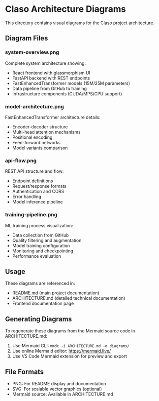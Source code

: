 # Claso Architecture Diagrams

This directory contains visual diagrams for the Claso project architecture.

## Diagram Files

### system-overview.png
Complete system architecture showing:
- React frontend with glassmorphism UI
- FastAPI backend with REST endpoints
- FastEnhancedTransformer models (15M/25M parameters)
- Data pipeline from GitHub to training
- Infrastructure components (CUDA/MPS/CPU support)

### model-architecture.png
FastEnhancedTransformer architecture details:
- Encoder-decoder structure
- Multi-head attention mechanisms
- Positional encoding
- Feed-forward networks
- Model variants comparison

### api-flow.png
REST API structure and flow:
- Endpoint definitions
- Request/response formats
- Authentication and CORS
- Error handling
- Model inference pipeline

### training-pipeline.png
ML training process visualization:
- Data collection from GitHub
- Quality filtering and augmentation
- Model training configuration
- Monitoring and checkpointing
- Performance evaluation

## Usage

These diagrams are referenced in:
- README.md (main project documentation)
- ARCHITECTURE.md (detailed technical documentation)
- Frontend documentation page

## Generating Diagrams

To regenerate these diagrams from the Mermaid source code in ARCHITECTURE.md:

1. Use Mermaid CLI: `mmdc -i ARCHITECTURE.md -o diagrams/`
2. Use online Mermaid editor: https://mermaid.live/
3. Use VS Code Mermaid extension for preview and export

## File Formats

- PNG: For README display and documentation
- SVG: For scalable vector graphics (optional)
- Mermaid source: Available in ARCHITECTURE.md